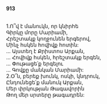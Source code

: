 **913**

\
1.Ո՞վ է մանուկն, որ կնիրհե\
Գիրկը մորը Մարիամի,\
Հրեշտակք կողջունեն երգերով,\
Մինչ հսկեն հովիվք հոտին:
\
 ... Այստեղ է Քրիստոս Արքան,\
 ... Հովիվք հսկեն, հրեշտակք երգեն,\
 ... Փութացե՛ք երգելու\
 ... Գովքը մանկան Մարիամի:
\
2.Օ՜ն, բերեք խունկ, ոսկի, կնդրուկ,\
Ընդունեցե՛ք մանուկ Արքան,\
Մեր փրկության Թագավորին\
Թող մեր սրտերը թագադրեն:
